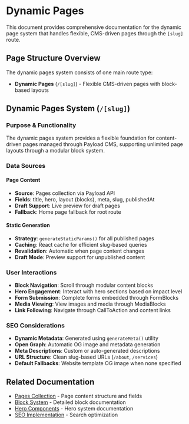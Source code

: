 # Dynamic Pages

This document provides comprehensive documentation for the dynamic page system that handles flexible, CMS-driven pages through the `[slug]` route.

## Page Structure Overview

The dynamic pages system consists of one main route type:

- **Dynamic Pages** (`/[slug]`) - Flexible CMS-driven pages with block-based layouts

## Dynamic Pages System (`/[slug]`)

### Purpose & Functionality

The dynamic pages system provides a flexible foundation for content-driven pages managed through Payload CMS, supporting unlimited page layouts through a modular block system.

### Data Sources

#### Page Content
- **Source**: Pages collection via Payload API
- **Fields**: title, hero, layout (blocks), meta, slug, publishedAt
- **Draft Support**: Live preview for draft pages
- **Fallback**: Home page fallback for root route

#### Static Generation
- **Strategy**: `generateStaticParams()` for all published pages
- **Caching**: React cache for efficient slug-based queries
- **Revalidation**: Automatic when page content changes
- **Draft Mode**: Preview support for unpublished content

### User Interactions

- **Block Navigation**: Scroll through modular content blocks
- **Hero Engagement**: Interact with hero sections based on impact level
- **Form Submission**: Complete forms embedded through FormBlocks
- **Media Viewing**: View images and media through MediaBlocks
- **Link Following**: Navigate through CallToAction and content links

### SEO Considerations

- **Dynamic Metadata**: Generated using `generateMeta()` utility
- **Open Graph**: Automatic OG image and metadata generation
- **Meta Descriptions**: Custom or auto-generated descriptions
- **URL Structure**: Clean slug-based URLs (`/about`, `/services`)
- **Default Fallbacks**: Website template OG image when none specified


## Related Documentation

- [Pages Collection](../collections/pages.md) - Page content structure and fields
- [Block System](../blocks/overview.md) - Detailed block documentation
- [Hero Components](../blocks/hero-blocks.md) - Hero system documentation
- [SEO Implementation](../architecture/nextjs-frontend.md#seo) - Search optimization